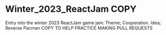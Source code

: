# Winter_2023_ReactJam COPY
Entry into the winter 2023 ReactJam game jam: Theme; Cooperation. Idea; Reverse Pacman
COPY TO HELP PRACTICE MAKING PULL REQUESTS
